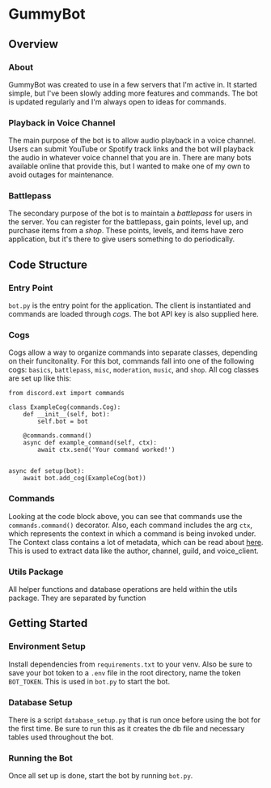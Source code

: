 # GummyBot
## Overview
### About
GummyBot was created to use in a few servers that I'm active in. It started simple, but I've been slowly adding more features and commands. The bot is updated regularly and I'm always open to ideas for commands.
### Playback in Voice Channel
The main purpose of the bot is to allow audio playback in a voice channel. Users can submit YouTube or Spotify track links and the bot will playback the audio in whatever voice channel that you are in. There are many bots available online that provide this, but I wanted to make one of my own to avoid outages for maintenance.
### Battlepass
The secondary purpose of the bot is to maintain a _battlepass_ for users in the server. You can register for the battlepass, gain points, level up, and purchase items from a _shop_. These points, levels, and items have zero application, but it's there to give users something to do periodically.

## Code Structure
### Entry Point
`bot.py` is the entry point for the application. The client is instantiated and commands are loaded through _cogs_. The bot API key is also supplied here.
### Cogs
Cogs allow a way to organize commands into separate classes, depending on their funcitonality. For this bot, commands fall into one of the following cogs: `basics`, `battlepass`, `misc`, `moderation`, `music`, and `shop`. All cog classes are set up like this:
```
from discord.ext import commands

class ExampleCog(commands.Cog):
    def __init__(self, bot):
        self.bot = bot

    @commands.command()
    async def example_command(self, ctx):
        await ctx.send('Your command worked!')


async def setup(bot):
    await bot.add_cog(ExampleCog(bot))
```
### Commands
Looking at the code block above, you can see that commands use the `commands.command()` decorator. Also, each command includes the arg `ctx`, which represents the context in which a command is being invoked under. The Context class contains a lot of metadata, which can be read about [here](https://discordpy.readthedocs.io/en/latest/ext/commands/api.html#discord.ext.commands.Context). This is used to extract data like the author, channel, guild, and voice_client.
### Utils Package
All helper functions and database operations are held within the utils package. They are separated by function
## Getting Started
### Environment Setup
Install dependencies from `requirements.txt` to your venv.
Also be sure to save your bot token to a `.env` file in the root directory, name the token `BOT_TOKEN`. This is used in `bot.py` to start the bot.
### Database Setup
There is a script `database_setup.py` that is run once before using the bot for the first time. Be sure to run this as it creates the db file and necessary tables used throughout the bot.
### Running the Bot
Once all set up is done, start the bot by running `bot.py`.